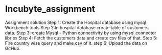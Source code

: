 # Incubyte_assignment
Assignment solution
Step 1: Create the Hospital database using mysql Workbench tools
Step 2:In hospital database create table of customers data.
Step 3: create Mysql - Python connectivity by using mysql.connector libries
Step 4: Fetch the customers data and create csv files of that.
Step 5: Fire country wise query and make csv of it.
step 6: Upload the data on GitHub.
